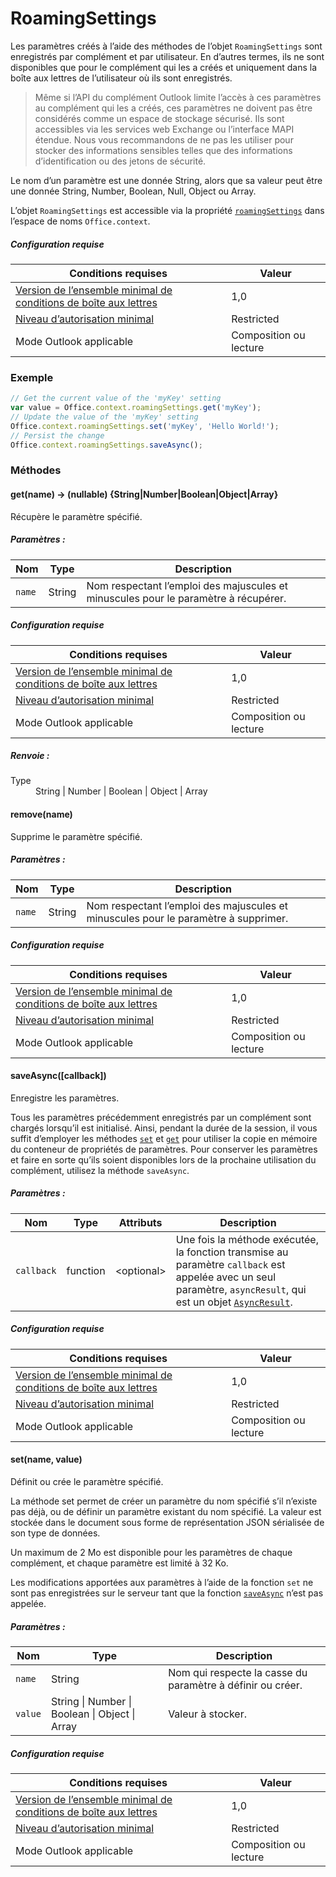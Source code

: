 

# RoamingSettings

Les paramètres créés à l’aide des méthodes de l’objet `RoamingSettings` sont enregistrés par complément et par utilisateur. En d’autres termes, ils ne sont disponibles que pour le complément qui les a créés et uniquement dans la boîte aux lettres de l’utilisateur où ils sont enregistrés.

> Même si l’API du complément Outlook limite l’accès à ces paramètres au complément qui les a créés, ces paramètres ne doivent pas être considérés comme un espace de stockage sécurisé. Ils sont accessibles via les services web Exchange ou l’interface MAPI étendue. Nous vous recommandons de ne pas les utiliser pour stocker des informations sensibles telles que des informations d’identification ou des jetons de sécurité.

Le nom d’un paramètre est une donnée String, alors que sa valeur peut être une donnée String, Number, Boolean, Null, Object ou Array.

L’objet `RoamingSettings` est accessible via la propriété [`roamingSettings`](Office.context.md#roamingsettings-roamingsettings) dans l’espace de noms `Office.context`.

##### Configuration requise

|Conditions requises| Valeur|
|---|---|
|[Version de l’ensemble minimal de conditions de boîte aux lettres](../tutorial-api-requirement-sets.md)| 1,0|
|[Niveau d’autorisation minimal](../../../docs/outlook/understanding-outlook-add-in-permissions.md)| Restricted|
|Mode Outlook applicable| Composition ou lecture|

### Exemple

```JavaScript
// Get the current value of the 'myKey' setting
var value = Office.context.roamingSettings.get('myKey');
// Update the value of the 'myKey' setting
Office.context.roamingSettings.set('myKey', 'Hello World!');
// Persist the change
Office.context.roamingSettings.saveAsync();
```

### Méthodes

####  get(name) → (nullable) {String|Number|Boolean|Object|Array}

Récupère le paramètre spécifié.

##### Paramètres :

|Nom| Type| Description|
|---|---|---|
|`name`| String|Nom respectant l’emploi des majuscules et minuscules pour le paramètre à récupérer.|

##### Configuration requise

|Conditions requises| Valeur|
|---|---|
|[Version de l’ensemble minimal de conditions de boîte aux lettres](../tutorial-api-requirement-sets.md)| 1,0|
|[Niveau d’autorisation minimal](../../../docs/outlook/understanding-outlook-add-in-permissions.md)| Restricted|
|Mode Outlook applicable| Composition ou lecture|

##### Renvoie :

<dl class="param-type">

<dt>Type</dt>

<dd>String | Number | Boolean | Object | Array</dd>

</dl>

####  remove(name)

Supprime le paramètre spécifié.

##### Paramètres :

|Nom| Type| Description|
|---|---|---|
|`name`| String|Nom respectant l’emploi des majuscules et minuscules pour le paramètre à supprimer.|

##### Configuration requise

|Conditions requises| Valeur|
|---|---|
|[Version de l’ensemble minimal de conditions de boîte aux lettres](../tutorial-api-requirement-sets.md)| 1,0|
|[Niveau d’autorisation minimal](../../../docs/outlook/understanding-outlook-add-in-permissions.md)| Restricted|
|Mode Outlook applicable| Composition ou lecture|
####  saveAsync([callback])

Enregistre les paramètres.

Tous les paramètres précédemment enregistrés par un complément sont chargés lorsqu’il est initialisé. Ainsi, pendant la durée de la session, il vous suffit d’employer les méthodes [`set`](RoamingSettings.md#set) et [`get`](RoamingSettings.md#get) pour utiliser la copie en mémoire du conteneur de propriétés de paramètres. Pour conserver les paramètres et faire en sorte qu’ils soient disponibles lors de la prochaine utilisation du complément, utilisez la méthode `saveAsync`.

##### Paramètres :

|Nom| Type| Attributs| Description|
|---|---|---|---|
|`callback`| function| &lt;optional&gt;|Une fois la méthode exécutée, la fonction transmise au paramètre `callback` est appelée avec un seul paramètre, `asyncResult`, qui est un objet [`AsyncResult`](simple-types.md#asyncresult). |

##### Configuration requise

|Conditions requises| Valeur|
|---|---|
|[Version de l’ensemble minimal de conditions de boîte aux lettres](../tutorial-api-requirement-sets.md)| 1,0|
|[Niveau d’autorisation minimal](../../../docs/outlook/understanding-outlook-add-in-permissions.md)| Restricted|
|Mode Outlook applicable| Composition ou lecture|
####  set(name, value)

Définit ou crée le paramètre spécifié.

La méthode set permet de créer un paramètre du nom spécifié s’il n’existe pas déjà, ou de définir un paramètre existant du nom spécifié. La valeur est stockée dans le document sous forme de représentation JSON sérialisée de son type de données.

Un maximum de 2 Mo est disponible pour les paramètres de chaque complément, et chaque paramètre est limité à 32 Ko.

Les modifications apportées aux paramètres à l’aide de la fonction `set` ne sont pas enregistrées sur le serveur tant que la fonction [`saveAsync`](RoamingSettings.md#saveasynccallback) n’est pas appelée.

##### Paramètres :

|Nom| Type| Description|
|---|---|---|
|`name`| String|Nom qui respecte la casse du paramètre à définir ou créer.|
|`value`| String &#124; Number &#124; Boolean &#124; Object &#124; Array|Valeur à stocker.|

##### Configuration requise

|Conditions requises| Valeur|
|---|---|
|[Version de l’ensemble minimal de conditions de boîte aux lettres](../tutorial-api-requirement-sets.md)| 1,0|
|[Niveau d’autorisation minimal](../../../docs/outlook/understanding-outlook-add-in-permissions.md)| Restricted|
|Mode Outlook applicable| Composition ou lecture|